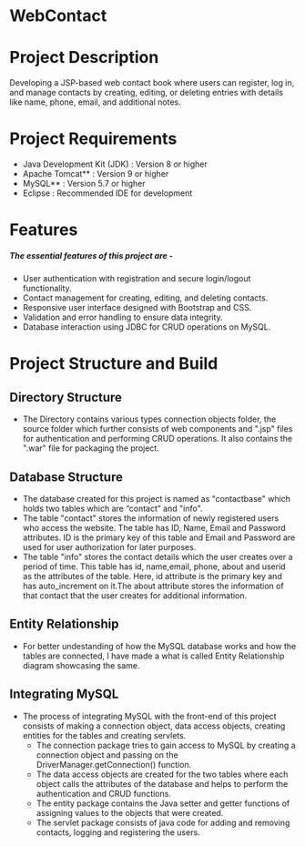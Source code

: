 # WebContact

# Project Description
Developing a JSP-based web contact book where users can register, log in, and manage contacts by creating, editing, or deleting entries with details like name, phone, email, and additional notes.


# Project Requirements
- Java Development Kit (JDK) : Version 8 or higher
- Apache Tomcat** : Version 9 or higher
- MySQL** : Version 5.7 or higher
- Eclipse : Recommended IDE for development


# Features

##### The essential features of this project are -
- User authentication with registration and secure login/logout functionality.
- Contact management for creating, editing, and deleting contacts.
- Responsive user interface designed with Bootstrap and CSS.
- Validation and error handling to ensure data integrity.
- Database interaction using JDBC for CRUD operations on MySQL.

# Project Structure and Build
## Directory Structure
- The Directory contains various types connection objects folder, the source folder which further consists of web components and ".jsp" files for authentication and performing CRUD operations. It also contains the ".war" file for packaging the project.

## Database Structure
- The database created for this project is named as "contactbase" which holds two tables which are “contact” and "info".
- The table "contact" stores the information of newly registered users who access the website. The table has ID, Name, Email and Password attributes. ID is the primary key of this table and Email and Password are used for user authorization for later purposes.
- The table "info" stores the contact details which the user creates over a period of time. This table has id, name,email, phone, about and userid as the attributes of the table. Here, id attribute is the primary key and has auto_increment on it.The about attribute stores the information of that contact that the user creates for additional information.

## Entity Relationship
- For better undestanding of how the MySQL database works and how the tables are connected, I have made a what is called Entity Relationship diagram showcasing the same.

## Integrating MySQL
- The process of integrating MySQL with the front-end of this project consists of making a connection object, data access objects, creating entities for the tables and creating servlets.
    - The connection package tries to gain access to MySQL by creating a connection object and passing on the DriverManager.getConnection() function.
    - The data access objects are created for the two tables where each object calls the attributes of the database and helps to perform the authentication and CRUD functions.
    - The entity package contains the Java setter and getter functions of assigning values to the objects that were created.
    - The servlet package consists of java code for adding and removing contacts, logging and registering the users.
